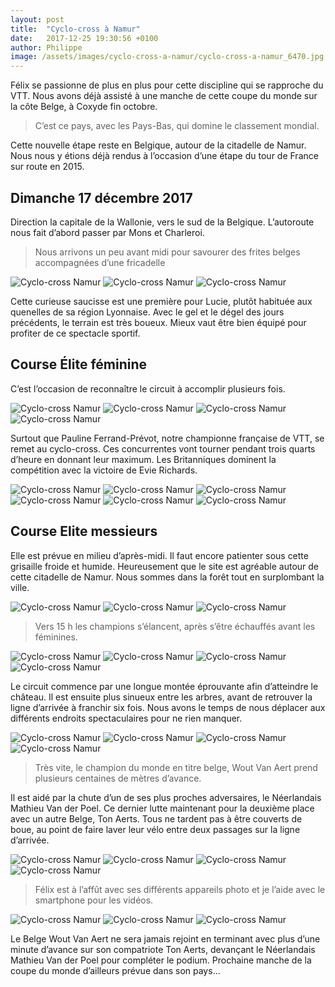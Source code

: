 ```yaml
---
layout: post
title:  "Cyclo-cross à Namur"
date:   2017-12-25 19:30:56 +0100
author: Philippe
image: /assets/images/cyclo-cross-a-namur/cyclo-cross-a-namur_6470.jpg
---
```

Félix se passionne de plus en plus pour cette discipline qui se rapproche du VTT.
Nous avons déjà assisté à une manche de cette coupe du monde sur la côte Belge, à Coxyde fin octobre.
> C’est ce pays, avec les Pays-Bas, qui domine le classement mondial.

Cette nouvelle étape reste en Belgique, autour de la citadelle de Namur.
Nous nous y étions déjà rendus à l’occasion d’une étape du tour de France sur route en 2015.

## Dimanche 17 décembre 2017
Direction la capitale de la Wallonie, vers le sud de la Belgique.
L’autoroute nous fait d’abord passer par Mons et Charleroi.
> Nous arrivons un peu avant midi pour savourer des frites belges accompagnées d’une    fricadelle
<div class="gallery-box">
  <div class="gallery">
<img src="/assets/images/cyclo-cross-a-namur/cyclo-cross-a-namur_6436.jpg" title="Repas du reporter" alt="Cyclo-cross Namur" >
<img src="/assets/images/cyclo-cross-a-namur/cyclo-cross-a-namur_6442.jpg" title="fricadelle Belge" alt="Cyclo-cross Namur" >
<img src="/assets/images/cyclo-cross-a-namur/cyclo-cross-a-namur_6461.jpg" title="Avoir la frite !" alt="Cyclo-cross Namur" >
</div>
</div>

Cette curieuse saucisse est une première pour Lucie, plutôt habituée aux quenelles de sa région Lyonnaise.
Avec le gel et le dégel des jours précédents, le terrain est très boueux.
Mieux vaut être bien équipé pour profiter de ce spectacle sportif.

## Course Élite féminine
C’est l’occasion de reconnaître le circuit à accomplir plusieurs fois.
<div class="gallery-box">
  <div class="gallery">
<img src="/assets/images/cyclo-cross-a-namur/cyclo-cross-a-namur_6447.jpg" title="Elite dames au départ" alt="Cyclo-cross Namur" >
<img src="/assets/images/cyclo-cross-a-namur/cyclo-cross-a-namur_6448.jpg" title="" alt="Cyclo-cross Namur" >
<img src="/assets/images/cyclo-cross-a-namur/cyclo-cross-a-namur_6449.jpg" title="Obligées de porter !" alt="Cyclo-cross Namur" >
<img src="/assets/images/cyclo-cross-a-namur/cyclo-cross-a-namur_6451.jpg" title="Pauline" alt="Cyclo-cross Namur" >
</div>
</div>

Surtout que Pauline Ferrand-Prévot, notre championne française de VTT, se remet au cyclo-cross.
Ces concurrentes vont tourner pendant trois quarts d’heure en donnant leur maximum.
Les Britanniques dominent la compétition avec la victoire de Evie Richards.
<div class="gallery-box">
  <div class="gallery">
<img src="/assets/images/cyclo-cross-a-namur/cyclo-cross-a-namur_6450.jpg" title="Redbull en tête ..." alt="Cyclo-cross Namur" >
<img src="/assets/images/cyclo-cross-a-namur/cyclo-cross-a-namur_6452.jpg" title="" alt="Cyclo-cross Namur" >
<img src="/assets/images/cyclo-cross-a-namur/cyclo-cross-a-namur_6482.jpg" title="" alt="Cyclo-cross Namur" >
<img src="/assets/images/cyclo-cross-a-namur/cyclo-cross-a-namur_6483.jpg" title="" alt="Cyclo-cross Namur" >
<img src="/assets/images/cyclo-cross-a-namur/cyclo-cross-a-namur_6486.jpg" title="" alt="Cyclo-cross Namur" >
<img src="/assets/images/cyclo-cross-a-namur/cyclo-cross-a-namur_6489.jpg" title="" alt="Cyclo-cross Namur" >
</div>
</div>

## Course Elite messieurs
Elle est prévue en milieu d’après-midi.
Il faut encore patienter sous cette grisaille froide et humide.
Heureusement que le site est agréable autour de cette citadelle de Namur.
Nous sommes dans la forêt tout en surplombant la ville.

<div class="gallery-box">
  <div class="gallery">
<img src="/assets/images/cyclo-cross-a-namur/cyclo-cross-a-namur_6440.jpg" title="Quelques marches pour se réchauffer !" alt="Cyclo-cross Namur" >
<img src="/assets/images/cyclo-cross-a-namur/cyclo-cross-a-namur_6441.jpg" title="" alt="Cyclo-cross Namur" >
<img src="/assets/images/cyclo-cross-a-namur/cyclo-cross-a-namur_6471.jpg" title="Namur" alt="Cyclo-cross Namur" >
</div>
</div>

> Vers 15 h les champions s’élancent, après s’être échauffés avant les féminines.

<div class="gallery-box">
  <div class="gallery">
<img src="/assets/images/cyclo-cross-a-namur/cyclo-cross-a-namur_6437.jpg" title="Montée au château" alt="Cyclo-cross Namur" >
<img src="/assets/images/cyclo-cross-a-namur/cyclo-cross-a-namur_6438.jpg" title="Autour des arbres" alt="Cyclo-cross Namur" >
<img src="/assets/images/cyclo-cross-a-namur/cyclo-cross-a-namur_6456.jpg" title="" alt="Cyclo-cross Namur" >
<img src="/assets/images/cyclo-cross-a-namur/cyclo-cross-a-namur_6485.jpg" title="Portion roulante" alt="Cyclo-cross Namur" >
</div>
</div>

Le circuit commence par une longue montée éprouvante afin d’atteindre le château.
Il est ensuite plus sinueux entre les arbres, avant de retrouver la ligne d’arrivée à franchir six fois.
Nous avons le temps de nous déplacer aux différents endroits spectaculaires pour ne rien manquer.

<div class="gallery-box">
  <div class="gallery">
<img src="/assets/images/cyclo-cross-a-namur/cyclo-cross-a-namur_6459.jpg" title="Wout Van Aert" alt="Cyclo-cross Namur" >
<img src="/assets/images/cyclo-cross-a-namur/cyclo-cross-a-namur_6470.jpg" title="" alt="Cyclo-cross Namur" >
<img src="/assets/images/cyclo-cross-a-namur/cyclo-cross-a-namur_6487.jpg" title="" alt="Cyclo-cross Namur" >
<img src="/assets/images/cyclo-cross-a-namur/cyclo-cross-a-namur_6488.jpg" title="" alt="Cyclo-cross Namur" >
</div>
</div>

> Très vite, le champion du monde en titre belge, Wout Van Aert prend plusieurs centaines de mètres d’avance.

Il est aidé par la chute d’un de ses plus proches adversaires, le Néerlandais Mathieu Van der Poel.
Ce dernier lutte maintenant pour la deuxième place avec un autre Belge, Ton Aerts.
Tous ne tardent pas à être couverts de boue, au point de faire laver leur vélo entre deux passages sur la ligne d’arrivée.

<div class="gallery-box">
  <div class="gallery">
<img src="/assets/images/cyclo-cross-a-namur/cyclo-cross-a-namur_6446.jpg" title="Pas de pause pour le reporter ..." alt="Cyclo-cross Namur" >
<img src="/assets/images/cyclo-cross-a-namur/cyclo-cross-a-namur_6455.jpg" title="Relais  Eléphant Bleu"  alt="Cyclo-cross Namur" >
<img src="/assets/images/cyclo-cross-a-namur/cyclo-cross-a-namur_6464.jpg" title="Saut d'obstacles !" alt="Cyclo-cross Namur" >
<img src="/assets/images/cyclo-cross-a-namur/cyclo-cross-a-namur_6484.jpg" title="Wout Van Aert" alt="Cyclo-cross Namur" >
</div>
</div>

> Félix est à l’affût avec ses différents appareils photo et je l’aide avec le smartphone pour les vidéos.

<div class="gallery-box">
  <div class="gallery">
<img src="/assets/images/cyclo-cross-a-namur/cyclo-cross-a-namur_6465.jpg" title="Devant Ton Aerts " alt="Cyclo-cross Namur" >
<img src="/assets/images/cyclo-cross-a-namur/cyclo-cross-a-namur_6468.jpg" title="" alt="Cyclo-cross Namur" >
<img src="/assets/images/cyclo-cross-a-namur/cyclo-cross-a-namur_6469.jpg" title="Wout Van Aert victorieux" alt="Cyclo-cross Namur" >
</div>
</div>

Le Belge Wout Van Aert ne sera jamais rejoint en terminant avec plus d’une minute d’avance sur son compatriote Ton Aerts, devançant le Néerlandais Mathieu Van der Poel pour compléter le podium.
Prochaine manche de la coupe du monde d’ailleurs prévue dans son pays...